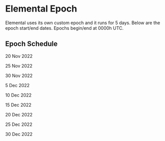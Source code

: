 # Elemental Epoch

Elemental uses its own custom epoch and it runs for 5 days. Below are the epoch start/end dates. Epochs begin/end at 0000h UTC.

## Epoch Schedule

20 Nov 2022

25 Nov 2022

30 Nov 2022

5 Dec 2022

10 Dec 2022

15 Dec 2022

20 Dec 2022

25 Dec 2022

30 Dec 2022
